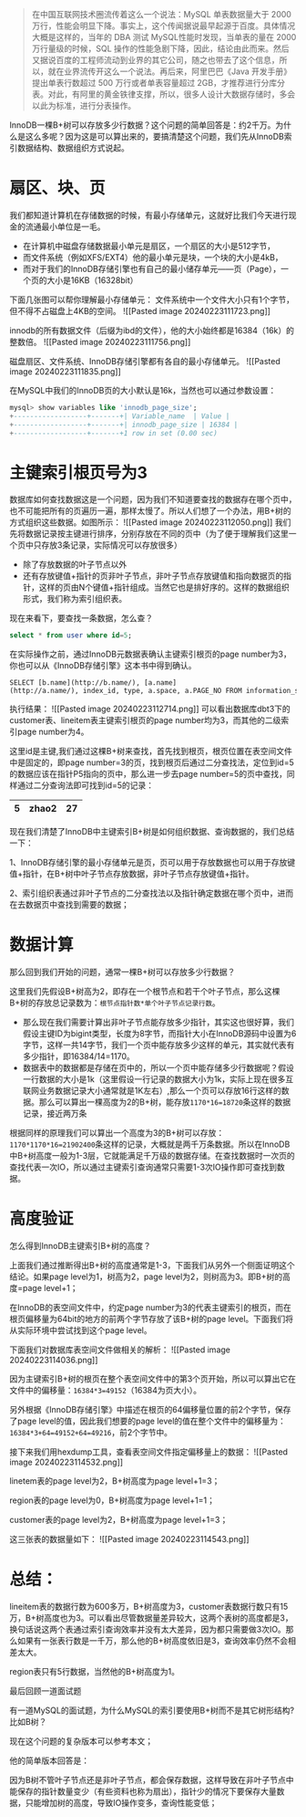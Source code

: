 >在中国互联网技术圈流传着这么一个说法：MySQL 单表数据量大于 2000 万行，性能会明显下降。事实上，这个传闻据说最早起源于百度。具体情况大概是这样的，当年的 DBA 测试 MySQL性能时发现，当单表的量在 2000 万行量级的时候，SQL 操作的性能急剧下降，因此，结论由此而来。然后又据说百度的工程师流动到业界的其它公司，随之也带去了这个信息，所以，就在业界流传开这么一个说法。再后来，阿里巴巴《Java 开发手册》提出单表行数超过 500 万行或者单表容量超过 2GB，才推荐进行分库分表。对此，有阿里的黄金铁律支撑，所以，很多人设计大数据存储时，多会以此为标准，进行分表操作。

InnoDB一棵B+树可以存放多少行数据？这个问题的简单回答是：约2千万。为什么是这么多呢？因为这是可以算出来的，要搞清楚这个问题，我们先从InnoDB索引数据结构、数据组织方式说起。
# 扇区、块、页
我们都知道计算机在存储数据的时候，有最小存储单元，这就好比我们今天进行现金的流通最小单位是一毛。
- 在计算机中磁盘存储数据最小单元是扇区，一个扇区的大小是512字节，
- 而文件系统（例如XFS/EXT4）他的最小单元是块，一个块的大小是4kB，
- 而对于我们的InnoDB存储引擎也有自己的最小储存单元——页（Page），一个页的大小是16KB（16328bit）

下面几张图可以帮你理解最小存储单元：
文件系统中一个文件大小只有1个字节，但不得不占磁盘上4KB的空间。
![[Pasted image 20240223111723.png]]

innodb的所有数据文件（后缀为ibd的文件），他的大小始终都是16384（16k）的整数倍。
![[Pasted image 20240223111756.png]]

磁盘扇区、文件系统、InnoDB存储引擎都有各自的最小存储单元。
![[Pasted image 20240223111835.png]]

在MySQL中我们的InnoDB页的大小默认是16k，当然也可以通过参数设置：
```sql
mysql> show variables like 'innodb_page_size';
+------------------+-------+| Variable_name  | Value |
+------------------+-------+| innodb_page_size | 16384 |
+------------------+-------+1 row in set (0.00 sec)
```

# 主键索引根页号为3

数据库如何查找数据这是一个问题，因为我们不知道要查找的数据存在哪个页中，也不可能把所有的页遍历一遍，那样太慢了。所以人们想了一个办法，用B+树的方式组织这些数据。如图所示：
![[Pasted image 20240223112050.png]]
我们先将数据记录按主键进行排序，分别存放在不同的页中（为了便于理解我们这里一个页中只存放3条记录，实际情况可以存放很多）
- 除了存放数据的叶子节点以外
- 还有存放键值+指针的页非叶子节点，非叶子节点存放键值和指向数据页的指针，这样的页由N个键值+指针组成。当然它也是排好序的。这样的数据组织形式，我们称为索引组织表。

现在来看下，要查找一条数据，怎么查？
```sql
select * from user where id=5;
```
在实际操作之前，通过InnoDB元数据表确认主键索引根页的page number为3，你也可以从《InnoDB存储引擎》这本书中得到确认。
```
SELECT [b.name](http://b.name/), [a.name](http://a.name/), index_id, type, a.space, a.PAGE_NO FROM information_schema.INNODB_SYS_INDEXES a, information_schema.INNODB_SYS_TABLES b WHERE a.table_id = b.table_id AND a.space <> 0;
```

执行结果：
![[Pasted image 20240223112714.png]]
可以看出数据库dbt3下的customer表、lineitem表主键索引根页的page number均为3，而其他的二级索引page number为4。


这里id是主键,我们通过这棵B+树来查找，首先找到根页，根页位置在表空间文件中是固定的，即page number=3的页，找到根页后通过二分查找法，定位到id=5的数据应该在指针P5指向的页中，那么进一步去page number=5的页中查找，同样通过二分查询法即可找到id=5的记录：

|5|zhao2|27|
|---|---|---|

现在我们清楚了InnoDB中主键索引B+树是如何组织数据、查询数据的，我们总结一下：

1、InnoDB存储引擎的最小存储单元是页，页可以用于存放数据也可以用于存放键值+指针，在B+树中叶子节点存放数据，非叶子节点存放键值+指针。

2、索引组织表通过非叶子节点的二分查找法以及指针确定数据在哪个页中，进而在去数据页中查找到需要的数据；

# 数据计算
那么回到我们开始的问题，通常一棵B+树可以存放多少行数据？

这里我们先假设B+树高为2，即存在一个根节点和若干个叶子节点，那么这棵B+树的存放总记录数为：`根节点指针数*单个叶子节点记录行数`。

- 那么现在我们需要计算出非叶子节点能存放多少指针，其实这也很好算，我们假设主键ID为bigint类型，长度为8字节，而指针大小在InnoDB源码中设置为6字节，这样一共14字节，我们一个页中能存放多少这样的单元，其实就代表有多少指针，即16384/14=1170。
- 数据表中的数据都是存储在页中的，所以一个页中能存储多少行数据呢？假设一行数据的大小是1k（这里假设一行记录的数据大小为1k，实际上现在很多互联网业务数据记录大小通常就是1K左右）,那么一个页可以存放16行这样的数据。那么可以算出一棵高度为2的B+树，能存放`1170*16=18720`条这样的数据记录，接近两万条

根据同样的原理我们可以算出一个高度为3的B+树可以存放：`1170*1170*16=21902400`条这样的记录，大概就是两千万条数据。所以在InnoDB中B+树高度一般为1-3层，它就能满足千万级的数据存储。在查找数据时一次页的查找代表一次IO，所以通过主键索引查询通常只需要1-3次IO操作即可查找到数据。
# 高度验证
怎么得到InnoDB主键索引B+树的高度？

上面我们通过推断得出B+树的高度通常是1-3，下面我们从另外一个侧面证明这个结论。如果page level为1，树高为2，page level为2，则树高为3。即B+树的高度=page level+1；

在InnoDB的表空间文件中，约定page number为3的代表主键索引的根页，而在根页偏移量为64bit的地方的前两个字节存放了该B+树的page level。下面我们将从实际环境中尝试找到这个page level。


下面我们对数据库表空间文件做相关的解析：
![[Pasted image 20240223114036.png]]

因为主键索引B+树的根页在整个表空间文件中的第3个页开始，所以可以算出它在文件中的偏移量：`16384*3=49152`（16384为页大小）。

另外根据《InnoDB存储引擎》中描述在根页的64偏移量位置的前2个字节，保存了page level的值，因此我们想要的page level的值在整个文件中的偏移量为：`16384*3+64=49152+64=49216`，前2个字节中。

接下来我们用hexdump工具，查看表空间文件指定偏移量上的数据：
![[Pasted image 20240223114532.png]]

linetem表的page level为2，B+树高度为page level+1=3；

region表的page level为0，B+树高度为page level+1=1；

customer表的page level为2，B+树高度为page level+1=3；

这三张表的数据量如下：
![[Pasted image 20240223114543.png]]

# 总结：

lineitem表的数据行数为600多万，B+树高度为3，customer表数据行数只有15万，B+树高度也为3。可以看出尽管数据量差异较大，这两个表树的高度都是3，换句话说这两个表通过索引查询效率并没有太大差异，因为都只需要做3次IO。那么如果有一张表行数是一千万，那么他的B+树高度依旧是3，查询效率仍然不会相差太大。

region表只有5行数据，当然他的B+树高度为1。



最后回顾一道面试题

有一道MySQL的面试题，为什么MySQL的索引要使用B+树而不是其它树形结构?比如B树？

现在这个问题的复杂版本可以参考本文；

他的简单版本回答是：

因为B树不管叶子节点还是非叶子节点，都会保存数据，这样导致在非叶子节点中能保存的指针数量变少（有些资料也称为扇出），指针少的情况下要保存大量数据，只能增加树的高度，导致IO操作变多，查询性能变低；